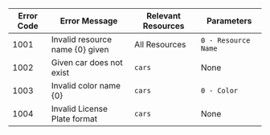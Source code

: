 Error Code  | Error Message    | Relevant Resources  | Parameters
----------- | ----------|------------ |-----
1001  | Invalid resource name {0} given  | All Resources  | `0 - Resource Name`
1002 | Given car does not exist | `cars` | None
1003 | Invalid color name {0} | `cars` | `0 - Color`
1004 | Invalid License Plate format | `cars` | None
